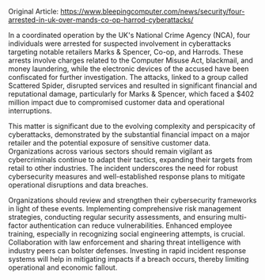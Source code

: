Original Article: https://www.bleepingcomputer.com/news/security/four-arrested-in-uk-over-mands-co-op-harrod-cyberattacks/

In a coordinated operation by the UK's National Crime Agency (NCA), four individuals were arrested for suspected involvement in cyberattacks targeting notable retailers Marks & Spencer, Co-op, and Harrods. These arrests involve charges related to the Computer Misuse Act, blackmail, and money laundering, while the electronic devices of the accused have been confiscated for further investigation. The attacks, linked to a group called Scattered Spider, disrupted services and resulted in significant financial and reputational damage, particularly for Marks & Spencer, which faced a $402 million impact due to compromised customer data and operational interruptions.

This matter is significant due to the evolving complexity and perspicacity of cyberattacks, demonstrated by the substantial financial impact on a major retailer and the potential exposure of sensitive customer data. Organizations across various sectors should remain vigilant as cybercriminals continue to adapt their tactics, expanding their targets from retail to other industries. The incident underscores the need for robust cybersecurity measures and well-established response plans to mitigate operational disruptions and data breaches.

Organizations should review and strengthen their cybersecurity frameworks in light of these events. Implementing comprehensive risk management strategies, conducting regular security assessments, and ensuring multi-factor authentication can reduce vulnerabilities. Enhanced employee training, especially in recognizing social engineering attempts, is crucial. Collaboration with law enforcement and sharing threat intelligence with industry peers can bolster defenses. Investing in rapid incident response systems will help in mitigating impacts if a breach occurs, thereby limiting operational and economic fallout.